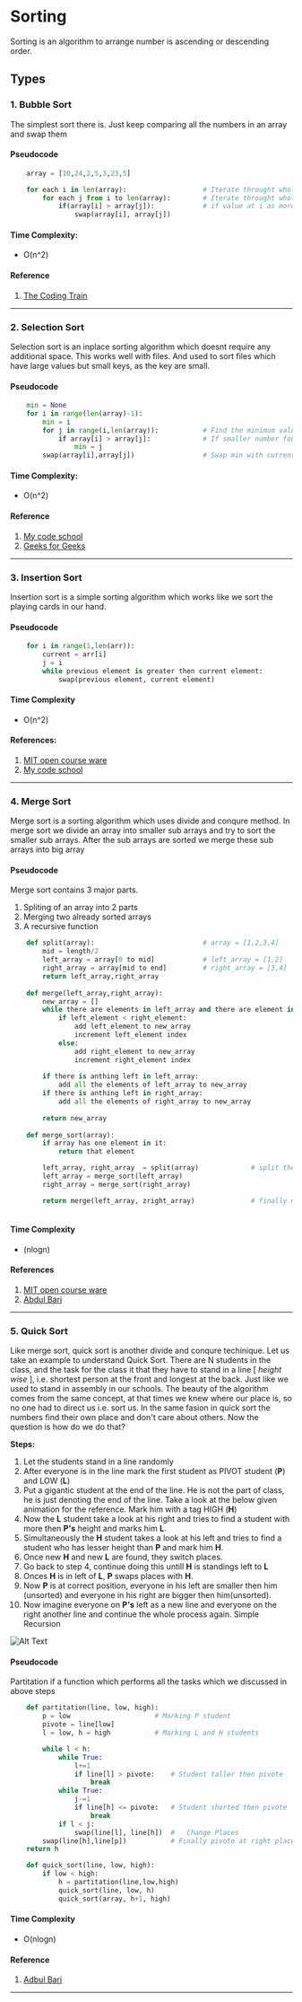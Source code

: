 # Sorting
Sorting is an algorithm to arrange number is ascending or descending order.

## Types

### 1. Bubble Sort
The simplest sort there is. Just keep comparing all the numbers in an array and swap them

#### Pseudocode
```python
    array = [10,24,2,5,3,23,5]

    for each i in len(array):                   # Iterate throught whole array as i
        for each j from i to len(array):        # Iterate throught whole array starting from index i
            if(array[i] > array[j]):            # if value at i as more then value at j then swap
                swap(array[i], array[j]) 

```
#### Time Complexity:
*  O(n^2)
#### Reference
1. [The Coding Train](https://www.youtube.com/watch?v=67k3I2GxTH8) 
---
### 2. Selection Sort
Selection sort is an inplace sorting algorithm which doesnt require any additional space. This works well with files.
And used to sort files which have large values but small keys, as the key are small.

#### Pseudocode

```python
    min = None
    for i in range(len(array)-1):
        min = i
        for j in range(i,len(array)):           # Find the minimum value in the array
            if array[i] > array[j]:             # If smaller number found change min to current
                min = j                         
        swap(array[i],array[j])                 # Swap min with current
```
#### Time Complexity:
* O(n^2)
#### Reference
1. [My code school](https://www.youtube.com/watch?v=GUDLRan2DWM)
2. [Geeks for Geeks](https://www.youtube.com/watch?v=xWBP4lzkoyM)
---
### 3. Insertion Sort

Insertion sort is a simple sorting algorithm which works like we sort the playing cards in our hand.

#### Pseudocode
```python
    for i in range(1,len(arr)):
        current = arr[i]
        j = i
        while previous element is greater then current element:
            swap(previous element, current element)

```

#### Time Complexity
* O(n^2)

#### References:
1. [MIT open course ware](https://www.youtube.com/watch?v=Kg4bqzAqRBM&list=PLUl4u3cNGP61Oq3tWYp6V_F-5jb5L2iHb&index=3)
2. [My code school](https://www.youtube.com/watch?v=i-SKeOcBwko)
---
### 4. Merge Sort
Merge sort is a sorting algorithm which uses divide and conqure method. In merge sort we divide an array into smaller sub arrays and try to sort the smaller sub arrays. After the sub arrays are sorted we merge these sub arrays into big array


#### Pseudocode
Merge sort contains 3 major parts.
1. Spliting of an array into 2 parts
2. Merging two already sorted arrays
3. A recursive function  

```python
    def split(array):                           # array = [1,2,3,4]
        mid = length/2
        left_array = array[0 to mid]            # left_array = [1,2]
        right_array = array[mid to end]         # right_array = [3,4]
        return left_array,right_array
    
    def merge(left_array,right_array):
        new_array = []
        while there are elements in left_array and there are element in right_array:
            if left_element < right_element:
                add left_element to new_array
                increment left_element index
            else:
                add right_element to new_array
                increment right_element index
        
        if there is anthing left in left_array:
            add all the elements of left_array to new_array
        if there is anthing left in right_array:
            add all the elements of right_array to new_array
        
        return new_array
    
    def merge_sort(array):
        if array has one element in it:
            return that element

        left_array, right_array  = split(array)             # split the given array into two  parts
        left_array = merge_sort(left_array)                 
        right_array = merge_sort(right_array)

        return merge(left_array, zright_array)              # finally merge both the sub arrays and return
        
```

#### Time Complexity
* (nlogn)
#### References
1. [MIT open course ware](https://www.youtube.com/watch?v=Kg4bqzAqRBM&list=PLUl4u3cNGP61Oq3tWYp6V_F-5jb5L2iHb&index=3)
2. [Abdul Bari](https://www.youtube.com/watch?v=mB5HXBb_HY8)
---

### 5. Quick Sort
Like merge sort, quick sort is another divide and conqure techinique. Let us take an example to understand Quick Sort. There are N students in the class, and the task for the class it that they have to stand in a line
[  *height wise* ], i.e. shortest person at the front and longest at the back. Just like we used to stand in assembly in our schools. The beauty of the algorithm comes from the same concept, at that times we knew where our place is, so no one had to direct us i.e. sort us. In the same fasion in quick sort the numbers find their own place and don't care about others. Now the question is how do we do that? 

__Steps:__
1. Let the students stand in a line randomly
2. After everyone is in the line mark the first student as PIVOT student (__P__) and LOW (__L__)
3. Put a gigantic student at the end of the line. He is not the part of class, he is just denoting the end of the line. Take a look at the below given animation for the reference. Mark him with a tag HIGH (__H__)
4. Now the __L__ student take a look at his right and tries to find a student with more then __P's__ height and marks him __L__.
5. Simultaneously the __H__ student takes a look at his left and tries to find a student who has lesser height than __P__ and mark him __H__.
6. Once new __H__ and new __L__ are found, they switch places.
7. Go back to step 4, continue doing this untill __H__ is standings left to __L__
8. Onces __H__ is in left of __L__, __P__ swaps places with __H__.
9. Now __P__ is at correct position, everyone in his left are smaller then him (unsorted) and everyone in his right are bigger then him(unsorted).
10. Now imagine everyone on __P's__ left as a new line and everyone on the right another line and continue the whole process again. Simple Recursion

![Alt Text](https://github.com/shubhamg2404/Data-Structure-Problems/blob/master/Media/gif/quick-sort-v1.gif)

#### Pseudocode
Partitation if a function which performs all the tasks which we discussed in above steps

```python
    def partitation(line, low, high):
        p = low                     # Marking P student
        pivote = line[low]         
        l = low, h = high           # Marking L and H students

        while l < h:
            while True:
                l+=1
                if line[l] > pivote:    # Student taller then pivote
                    break
            while True:
                j-=1
                if line[h] <= pivote:   # Student shorted then pivote
                    break
            if l < j:
                swap(line[l], line[h])  #   Change Places
        swap(line[h],line[p])           # Finally pivote at right place
    return h

    def quick_sort(line, low, high):
        if low < high:
            h = partitation(line,low,high)
            quick_sort(line, low, h)
            quick_sort(array, h+1, high)

```

#### Time Complexity
* O(nlogn)

#### Reference
1. [Adbul Bari](https://www.youtube.com/watch?v=7h1s2SojIRw)

---

